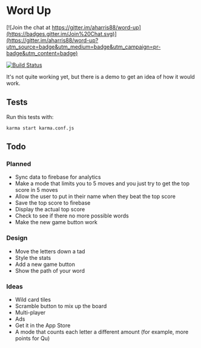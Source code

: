 # Word Up

[![Join the chat at https://gitter.im/aharris88/word-up](https://badges.gitter.im/Join%20Chat.svg)](https://gitter.im/aharris88/word-up?utm_source=badge&utm_medium=badge&utm_campaign=pr-badge&utm_content=badge)

[![Build Status][travis-badge]][travis-page]

[travis-badge]: https://api.travis-ci.org/aharris88/word-up.svg?branch=master
[travis-page]: https://travis-ci.org/aharris88/word-up

It's not quite working yet, but there is a demo to get an idea of how it would work.

## Tests

Run this tests with:

    karma start karma.conf.js

## Todo

### Planned

* Sync data to firebase for analytics
* Make a mode that limits you to 5 moves and you just try to get the top score in 5 moves
* Allow the user to put in their name when they beat the top score
* Save the top score to firebase
* Display the actual top score
* Check to see if there no more possible words
* Make the new game button work

### Design

* Move the letters down a tad
* Style the stats
* Add a new game button
* Show the path of your word

### Ideas

* Wild card tiles
* Scramble button to mix up the board
* Multi-player
* Ads
* Get it in the App Store
* A mode that counts each letter a different amount (for example, more points for Qu)
